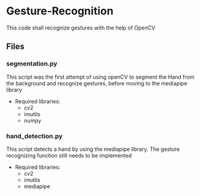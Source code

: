 # Gesture-Recognition
This code shall recognize gestures with the help of OpenCV

## Files
### segmentation.py
This script was the first attempt of using openCV to segment the Hand from the background and recognize gestures, before moving to the mediapipe library
- Required libraries:
  - cv2
  - imutils
  - numpy
### hand_detection.py
This script detects a hand by using the mediapipe library. The gesture recognizing function still needs to be implemented
- Required libraries:
  - cv2
  - imutils
  - mediapipe
